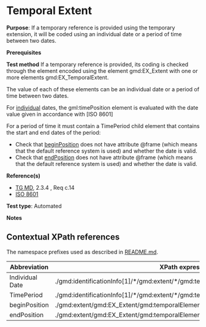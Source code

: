 # Temporal Extent


**Purpose**: If a temporary reference is provided using the temporary extension, it will be coded using an individual date or a period of time between two dates.

**Prerequisites**

**Test method**
If a temporary reference is provided, its coding is checked through the element encoded using the element gmd:EX_Extent with one or more elements gmd:EX_TemporalExtent.

The value of each of these elements can be an individual date or a period of time between two dates.

For [individual](#individual) dates, the gml:timePosition element is evaluated with the date value given in accordance with [ISO 8601]

For a period of time it must contain a TimePeriod child element that contains the start and end dates of the period:
* Check that [beginPosition](#beginPosition) does not have attribute @frame (which means that the default reference system is used) and whether the date is valid.
* Check that [endPosition](#endPosition) does not have attribute @frame (which means that the default reference system is used) and whether the date is valid.

**Reference(s)**	 

* [TG MD](http://inspire.ec.europa.eu/id/ats/metadata/2.0/common/README#ref_TG_MD), 2.3.4 , Req c.14
* [ISO 8601](http://inspire.ec.europa.eu/id/ats/metadata/2.0/common/README#ref_ISO_8601)


**Test type**: Automated

**Notes**


## Contextual XPath references

The namespace prefixes used as described in [README.md](http://inspire.ec.europa.eu/id/ats/metadata/2.0/common/README#namespaces).

Abbreviation                                   |  XPath expression (relative to gmd:MD_Metadata)
-----------------------------------------------| -------------------------------------------------------------------------
<a name="individual"></a> Individual Date   | ./gmd:identificationInfo[1]/\*/gmd:extent/\*/gmd:temporalElement/\*/gmd:extent/gml:TimeInstant/gml:timePosition 
<a name="period"></a> TimePeriod   | ./gmd:identificationInfo[1]/\*/gmd:extent/\*/gmd:temporalElement/\*/gmd:extent/gml:extent
<a name="beginPosition"></a> beginPosition   | ./gmd:extent/gmd:EX_Extent/gmd:temporalElement/gmd:EX_TemporalExtent/gmd:extent/gml:TimePeriod/gml:beginPosition
<a name="endPosition"></a> endPosition   | ./gmd:extent/gmd:EX_Extent/gmd:temporalElement/gmd:EX_TemporalExtent/gmd:extent/gml:TimePeriod/gml:endPosition